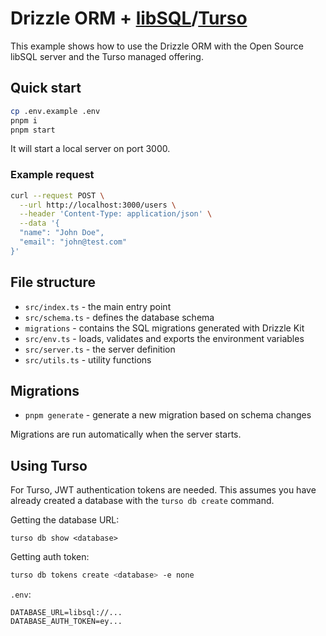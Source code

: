 # Drizzle ORM + [libSQL](https://libsql.org/)/[Turso](https://turso.tech)

This example shows how to use the Drizzle ORM with the Open Source libSQL server
and the Turso managed offering.

## Quick start

```bash
cp .env.example .env
pnpm i
pnpm start
```

It will start a local server on port 3000.

### Example request

```bash
curl --request POST \
  --url http://localhost:3000/users \
  --header 'Content-Type: application/json' \
  --data '{
  "name": "John Doe",
  "email": "john@test.com"
}'
```

## File structure

- `src/index.ts` - the main entry point
- `src/schema.ts` - defines the database schema
- `migrations` - contains the SQL migrations generated with Drizzle Kit
- `src/env.ts` - loads, validates and exports the environment variables
- `src/server.ts` - the server definition
- `src/utils.ts` - utility functions

## Migrations

- `pnpm generate` - generate a new migration based on schema changes

Migrations are run automatically when the server starts.

## Using Turso

For Turso, JWT authentication tokens are needed. This assumes you have already
created a database with the `turso db create` command.

Getting the database URL:

```
turso db show <database>
```

Getting auth token:

```bash
turso db tokens create <database> -e none
```

`.env`:

```plain
DATABASE_URL=libsql://...
DATABASE_AUTH_TOKEN=ey...
```
